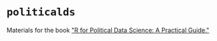 # `politicalds`

Materials for the book ["R for Political Data Science: A Practical Guide."](https://www.routledge.com/R-for-Political-Data-Science-A-Practical-Guide/Urdinez-Cruz/p/book/9780367818890)

